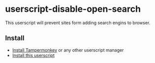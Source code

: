 # userscript-disable-open-search

This userscript will prevent sites form adding search engins to browser.

## Install
* [Install Tampermonkey](https://www.tampermonkey.net/) or any other userscript manager
* [Install this userscript](https://github.com/qoomon/userscript-disable-open-search/raw/main/disable-open-search.user.js)
